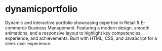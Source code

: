 # dynamicportfolio
Dynamic and interactive portfolio showcasing expertise in Retail &amp; E-commerce Business Management. Featuring a modern design, smooth animations, and a responsive layout to highlight key competencies, experience, and achievements. Built with HTML, CSS, and JavaScript for a sleek user experience.
